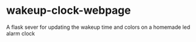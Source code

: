 # wakeup-clock-webpage
A flask sever for updating the wakeup time and colors on a homemade led alarm clock
